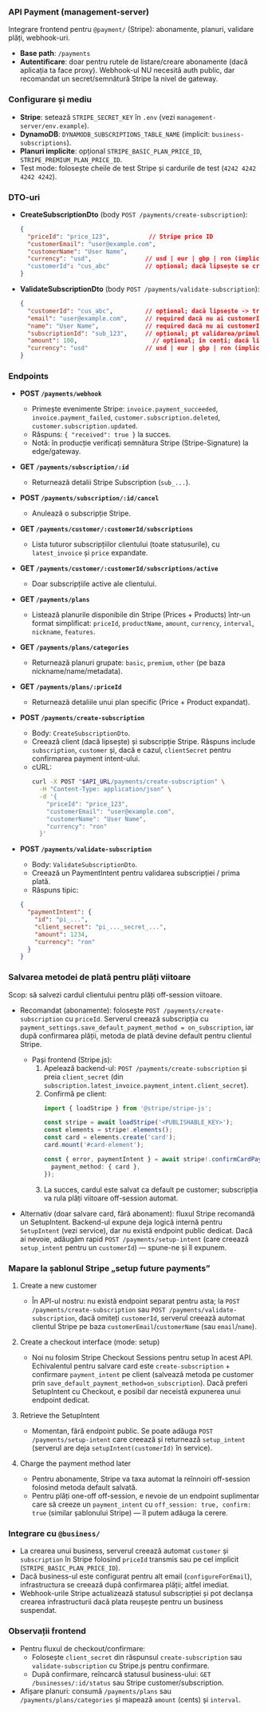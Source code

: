 ### API Payment (management-server)

Integrare frontend pentru `@payment/` (Stripe): abonamente, planuri, validare plăți, webhook-uri.

- **Base path**: `/payments`
- **Autentificare**: doar pentru rutele de listare/creare abonamente (dacă aplicația ta face proxy). Webhook-ul NU necesită auth public, dar recomandat un secret/semnătură Stripe la nivel de gateway.

### Configurare și mediu

- **Stripe**: setează `STRIPE_SECRET_KEY` în `.env` (vezi `management-server/env.example`).
- **DynamoDB**: `DYNAMODB_SUBSCRIPTIONS_TABLE_NAME` (implicit: `business-subscriptions`).
- **Planuri implicite**: opțional `STRIPE_BASIC_PLAN_PRICE_ID`, `STRIPE_PREMIUM_PLAN_PRICE_ID`.
- Test mode: folosește cheile de test Stripe și cardurile de test (`4242 4242 4242 4242`).

### DTO-uri

- **CreateSubscriptionDto** (body `POST /payments/create-subscription`):
  ```json
  {
    "priceId": "price_123",           // Stripe price ID
    "customerEmail": "user@example.com",
    "customerName": "User Name",
    "currency": "usd",               // usd | eur | gbp | ron (implicit: usd)
    "customerId": "cus_abc"          // opțional; dacă lipsește se creează client nou
  }
  ```

- **ValidateSubscriptionDto** (body `POST /payments/validate-subscription`):
  ```json
  {
    "customerId": "cus_abc",         // opțional; dacă lipsește -> trebuie email + name
    "email": "user@example.com",     // required dacă nu ai customerId
    "name": "User Name",             // required dacă nu ai customerId
    "subscriptionId": "sub_123",     // opțional; pt validarea/primul payment al subscripției
    "amount": 100,                     // opțional; în cenți; dacă lipsește se folosește prețul subscripției
    "currency": "usd"                // usd | eur | gbp | ron (implicit: usd)
  }
  ```

### Endpoints

- **POST `/payments/webhook`**
  - Primește evenimente Stripe: `invoice.payment_succeeded`, `invoice.payment_failed`, `customer.subscription.deleted`, `customer.subscription.updated`.
  - Răspuns: `{ "received": true }` la succes.
  - Notă: în producție verificați semnătura Stripe (Stripe-Signature) la edge/gateway.

- **GET `/payments/subscription/:id`**
  - Returnează detalii Stripe Subscription (`sub_...`).

- **POST `/payments/subscription/:id/cancel`**
  - Anulează o subscripție Stripe.

- **GET `/payments/customer/:customerId/subscriptions`**
  - Lista tuturor subscripțiilor clientului (toate statusurile), cu `latest_invoice` și `price` expandate.

- **GET `/payments/customer/:customerId/subscriptions/active`**
  - Doar subscripțiile active ale clientului.

- **GET `/payments/plans`**
  - Listează planurile disponibile din Stripe (Prices + Products) într-un format simplificat: `priceId`, `productName`, `amount`, `currency`, `interval`, `nickname`, `features`.

- **GET `/payments/plans/categories`**
  - Returnează planuri grupate: `basic`, `premium`, `other` (pe baza nickname/name/metadata).

- **GET `/payments/plans/:priceId`**
  - Returnează detaliile unui plan specific (Price + Product expandat).

- **POST `/payments/create-subscription`**
  - Body: `CreateSubscriptionDto`.
  - Creează client (dacă lipsește) și subscripție Stripe. Răspuns include `subscription`, `customer` și, dacă e cazul, `clientSecret` pentru confirmarea payment intent-ului.
  - cURL:
    ```bash
    curl -X POST "$API_URL/payments/create-subscription" \
      -H "Content-Type: application/json" \
      -d '{
        "priceId": "price_123",
        "customerEmail": "user@example.com",
        "customerName": "User Name",
        "currency": "ron"
      }'
    ```

- **POST `/payments/validate-subscription`**
  - Body: `ValidateSubscriptionDto`.
  - Creează un PaymentIntent pentru validarea subscripției / prima plată.
  - Răspuns tipic:
  ```json
  {
    "paymentIntent": {
      "id": "pi_...",
      "client_secret": "pi_..._secret_...",
      "amount": 1234,
      "currency": "ron"
    }
  }
  ```

### Salvarea metodei de plată pentru plăți viitoare

Scop: să salvezi cardul clientului pentru plăți off-session viitoare.

- Recomandat (abonamente): folosește `POST /payments/create-subscription` cu `priceId`. Serverul creează subscripția cu `payment_settings.save_default_payment_method = on_subscription`, iar după confirmarea plății, metoda de plată devine default pentru clientul Stripe.
  - Pași frontend (Stripe.js):
    1) Apelează backend-ul: `POST /payments/create-subscription` și preia `client_secret` (din `subscription.latest_invoice.payment_intent.client_secret`).
    2) Confirmă pe client:
       ```typescript
       import { loadStripe } from '@stripe/stripe-js';

       const stripe = await loadStripe('<PUBLISHABLE_KEY>');
       const elements = stripe!.elements();
       const card = elements.create('card');
       card.mount('#card-element');

       const { error, paymentIntent } = await stripe!.confirmCardPayment(clientSecret, {
         payment_method: { card },
       });
       ```
    3) La succes, cardul este salvat ca default pe customer; subscripția va rula plăți viitoare off-session automat.

- Alternativ (doar salvare card, fără abonament): fluxul Stripe recomandă un SetupIntent. Backend-ul expune deja logică internă pentru `SetupIntent` (vezi service), dar nu există endpoint public dedicat. Dacă ai nevoie, adăugăm rapid `POST /payments/setup-intent` (care creează `setup_intent` pentru un `customerId`) — spune-ne și îl expunem.

### Mapare la șablonul Stripe „setup future payments”

1) Create a new customer
   - În API-ul nostru: nu există endpoint separat pentru asta; la `POST /payments/create-subscription` sau `POST /payments/validate-subscription`, dacă omiteți `customerId`, serverul creează automat clientul Stripe pe baza `customerEmail`/`customerName` (sau `email`/`name`).

2) Create a checkout interface (mode: setup)
   - Noi nu folosim Stripe Checkout Sessions pentru setup în acest API. Echivalentul pentru salvare card este `create-subscription` + confirmare `payment_intent` pe client (salvează metoda pe customer prin `save_default_payment_method=on_subscription`). Dacă preferi SetupIntent cu Checkout, e posibil dar neceistă expunerea unui endpoint dedicat.

3) Retrieve the SetupIntent
   - Momentan, fără endpoint public. Se poate adăuga `POST /payments/setup-intent` care creează și returnează `setup_intent` (serverul are deja `setupIntent(customerId)` în service).

4) Charge the payment method later
   - Pentru abonamente, Stripe va taxa automat la reînnoiri off-session folosind metoda default salvată.
   - Pentru plăți one-off off-session, e nevoie de un endpoint suplimentar care să creeze un `payment_intent` cu `off_session: true, confirm: true` (similar șablonului Stripe) — îl putem adăuga la cerere.

### Integrare cu `@business/`

- La crearea unui business, serverul creează automat `customer` și `subscription` în Stripe folosind `priceId` transmis sau pe cel implicit (`STRIPE_BASIC_PLAN_PRICE_ID`).
- Dacă business-ul este configurat pentru alt email (`configureForEmail`), infrastructura se creează după confirmarea plății; altfel imediat.
- Webhook-urile Stripe actualizează statusul subscripției și pot declanșa crearea infrastructurii dacă plata reușește pentru un business suspendat.

### Observații frontend

- Pentru fluxul de checkout/confirmare:
  - Folosește `client_secret` din răspunsul `create-subscription` sau `validate-subscription` cu Stripe.js pentru confirmare.
  - După confirmare, reîncarcă statusul business-ului: `GET /businesses/:id/status` sau Stripe customer/subscription.
- Afișare planuri: consumă `/payments/plans` sau `/payments/plans/categories` și mapează `amount` (cents) și `interval`.

